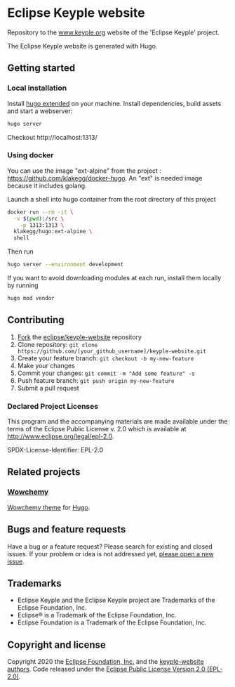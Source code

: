 # Eclipse Keyple website  

Repository to the www.keyple.org website of the 'Eclipse Keyple' project.

The Eclipse Keyple website is generated with Hugo.

## Getting started

### Local installation
Install [hugo extended](https://gohugo.io/getting-started/installing/) on your machine.
Install dependencies, build assets and start a webserver:
```bash
hugo server
```

Checkout http://localhost:1313/

### Using docker 

You can use the image "ext-alpine" from the project : https://github.com/klakegg/docker-hugo. An "ext" is needed image because it includes golang.


Launch a shell into hugo container from the root directory of this project
```bash
docker run --rm -it \
  -v $(pwd):/src \
    -p 1313:1313 \
  klakegg/hugo:ext-alpine \
  shell
```

Then run
```bash
hugo server --environment development
```

If you want to avoid downloading modules at each run, install them locally by running
```bash
hugo mod vendor
```


## Contributing

1. [Fork](https://help.github.com/articles/fork-a-repo/) the [eclipse/keyple-website](https://github.com/eclipse/keyple-website) repository
2. Clone repository: `git clone https://github.com/[your_github_username]/keyple-website.git`
3. Create your feature branch: `git checkout -b my-new-feature`
4. Make your changes
5. Commit your changes: `git commit -m "Add some feature" -s`
6. Push feature branch: `git push origin my-new-feature`
7. Submit a pull request


### Declared Project Licenses

This program and the accompanying materials are made available under the terms
of the Eclipse Public License v. 2.0 which is available at
http://www.eclipse.org/legal/epl-2.0.

SPDX-License-Identifier: EPL-2.0

## Related projects

### [Wowchemy](https://github.com/wowchemy/wowchemy-hugo-modules)

[Wowchemy theme](https://wowchemy.com/) for [Hugo](https://gohugo.io/). 

## Bugs and feature requests

Have a bug or a feature request? Please search for existing and closed issues. If your problem or idea is not addressed yet, [please open a new issue](https://github.com/eclipse/keyple-website/issues/new).

## Trademarks

* Eclipse Keyple and the Eclipse Keyple project are Trademarks of the Eclipse Foundation, Inc.
* Eclipse® is a Trademark of the Eclipse Foundation, Inc.
* Eclipse Foundation is a Trademark of the Eclipse Foundation, Inc.

## Copyright and license

Copyright 2020 the [Eclipse Foundation, Inc.](https://www.eclipse.org) and the [keyple-website authors](https://github.com/eclipse/keyple-website/graphs/contributors). Code released under the [Eclipse Public License Version 2.0 (EPL-2.0)](https://github.com/eclipse/keyple-website/blob/src/LICENSE).
